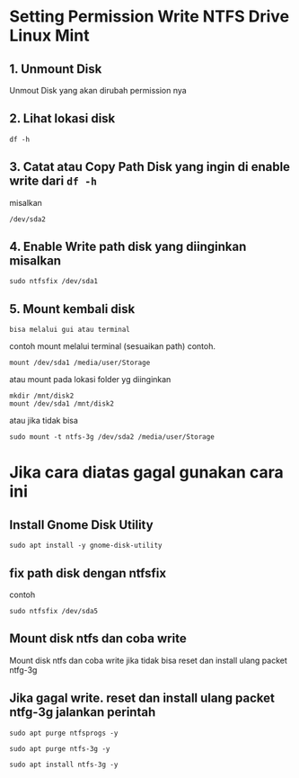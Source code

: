 # Setting Permission Write NTFS Drive Linux Mint
## 1. Unmount Disk
Unmout Disk yang akan dirubah permission nya

## 2. Lihat lokasi disk
```
df -h
```
## 3. Catat atau Copy Path Disk yang ingin di enable write dari `df -h`
misalkan
```
/dev/sda2
```

## 4. Enable Write path disk yang diinginkan misalkan
```
sudo ntfsfix /dev/sda1
```
## 5. Mount kembali disk
```
bisa melalui gui atau terminal
```
contoh mount melalui terminal (sesuaikan path) contoh.
```
mount /dev/sda1 /media/user/Storage
```
atau mount pada lokasi folder yg diinginkan
```
mkdir /mnt/disk2
mount /dev/sda1 /mnt/disk2
```
atau jika tidak bisa 
```
sudo mount -t ntfs-3g /dev/sda2 /media/user/Storage
```

# Jika cara diatas gagal gunakan cara ini
## Install Gnome Disk Utility
```
sudo apt install -y gnome-disk-utility
```

## fix path disk dengan ntfsfix
contoh
```
sudo ntfsfix /dev/sda5
```
## Mount disk ntfs dan coba write
Mount disk ntfs dan coba write jika tidak bisa reset dan install ulang packet ntfg-3g

## Jika gagal write. reset dan install ulang packet ntfg-3g jalankan perintah
```
sudo apt purge ntfsprogs -y
```
```
sudo apt purge ntfs-3g -y
```
```
sudo apt install ntfs-3g -y
```
